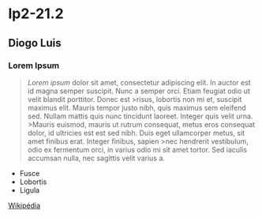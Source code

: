 # lp2-21.2
## Diogo Luis
### **Lorem Ipsum**

>*Lorem ipsum* dolor sit amet, consectetur adipiscing elit. In auctor est id magna semper suscipit. Nunc a semper orci. Etiam feugiat odio ut velit blandit porttitor. Donec est >risus, lobortis non mi et, suscipit maximus elit. Mauris tempor justo nibh, quis maximus sem eleifend sed. Nullam mattis quis nunc tincidunt laoreet. Integer quis velit urna. >Mauris euismod, mauris ut rutrum consequat, metus eros consequat dolor, id ultricies est est sed nibh. Duis eget ullamcorper metus, sit amet finibus erat. Integer finibus, sapien >nec hendrerit vestibulum, odio ex fermentum orci, in varius odio mi sit amet tortor. Sed iaculis accumsan nulla, nec sagittis velit varius a.

* Fusce 
* Lobortis
* Ligula

[Wikipédia](https://pt.wikipedia.org/wiki/Lorem_ipsum)
